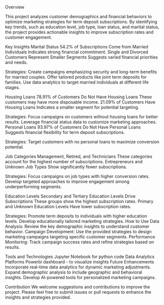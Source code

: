 Overview

This project analyzes customer demographics and financial behaviors to optimize marketing strategies for term deposit subscriptions. By identifying key trends, such as education level, job type, loan status, and marital status, the project provides actionable insights to improve subscription rates and customer engagement.

Key Insights
Marital Status
54.2% of Subscriptions Come from Married Individuals
Indicates strong financial commitment.
Single and Divorced Customers Represent Smaller Segments
Suggests varied financial priorities and needs.


Strategies:
Create campaigns emphasizing security and long-term benefits for married couples.
Offer tailored products like joint term deposits for families.
Use data analytics to target married individuals at different life stages.


Housing Loans
78.91% of Customers Do Not Have Housing Loans
These customers may have more disposable income.
21.09% of Customers Have Housing Loans
Indicates a smaller segment for potential targeting.


Strategies:
Focus campaigns on customers without housing loans for better results.
Leverage financial status data to customize marketing approaches.
Personal Loans
93.97% of Customers Do Not Have Personal Loans
Suggests financial flexibility for term deposit subscriptions.

Strategies:
Target customers with no personal loans to maximize conversion potential.

Job Categories
Management, Retired, and Technicians
These categories account for the highest number of subscriptions.
Entrepreneurs and Unknown Job Types
Show significantly fewer subscriptions.

Strategies:
Focus campaigns on job types with higher conversion rates.
Develop targeted approaches to improve engagement among underperforming segments.

Education Levels
Secondary and Tertiary Education Levels Drive Subscriptions
These groups show the highest subscription rates.
Primary and Unknown Education Levels
Have lower subscription rates.

Strategies:
Promote term deposits to individuals with higher education levels.
Develop educationally tailored marketing strategies.
How to Use
Data Analysis: Review the key demographic insights to understand customer behavior.
Campaign Development: Use the provided strategies to design marketing campaigns targeting specific customer segments.
Performance Monitoring: Track campaign success rates and refine strategies based on results.


Tools and Technologies
Jupyter Notebook for python code
Data Analytics Platforms
Powerbi dashboard - to visualize insights
Future Enhancements
Incorporate real-time data analytics for dynamic marketing adjustments.
Expand demographic analysis to include geographic and behavioral insights.
Develop AI-powered tools for personalized marketing campaigns.

Contribution
We welcome suggestions and contributions to improve the project. Please feel free to submit issues or pull requests to enhance the insights and strategies provided.
